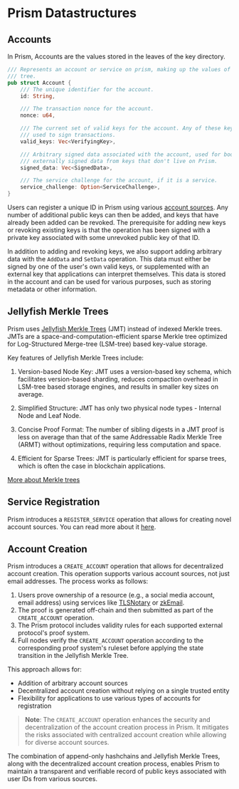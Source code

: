 # Prism Datastructures

## Accounts

In Prism, Accounts are the values stored in the leaves of the key directory.

```rust
/// Represents an account or service on prism, making up the values of our state
/// tree.
pub struct Account {
    /// The unique identifier for the account.
    id: String,

    /// The transaction nonce for the account.
    nonce: u64,

    /// The current set of valid keys for the account. Any of these keys can be
    /// used to sign transactions.
    valid_keys: Vec<VerifyingKey>,

    /// Arbitrary signed data associated with the account, used for bookkeeping
    /// externally signed data from keys that don't live on Prism.
    signed_data: Vec<SignedData>,

    /// The service challenge for the account, if it is a service.
    service_challenge: Option<ServiceChallenge>,
}

```

Users can register a unique ID in Prism using various [account sources](./labels.md). Any number of additional public keys can then be added, and keys that have already been added can be revoked. The prerequisite for adding new keys or revoking existing keys is that the operation has been signed with a private key associated with some unrevoked public key of that ID.

In addition to adding and revoking keys, we also support adding arbitrary data with the `AddData` and `SetData` operation. This data must either be signed by one of the user's own valid keys, or supplemented with an external key that applications can interpret themselves. This data is stored in the account and can be used for various purposes, such as storing metadata or other information.

## Jellyfish Merkle Trees

Prism uses [Jellyfish Merkle Trees](https://developers.diem.com/papers/jellyfish-merkle-tree/2021-01-14.pdf) (JMT) instead of indexed Merkle trees. JMTs are a space-and-computation-efficient sparse Merkle tree optimized for Log-Structured Merge-tree (LSM-tree) based key-value storage.

Key features of Jellyfish Merkle Trees include:

1. Version-based Node Key: JMT uses a version-based key schema, which facilitates version-based sharding, reduces compaction overhead in LSM-tree based storage engines, and results in smaller key sizes on average.

2. Simplified Structure: JMT has only two physical node types - Internal Node and Leaf Node.

3. Concise Proof Format: The number of sibling digests in a JMT proof is less on average than that of the same Addressable Radix Merkle Tree (ARMT) without optimizations, requiring less computation and space.

4. Efficient for Sparse Trees: JMT is particularly efficient for sparse trees, which is often the case in blockchain applications.

[More about Merkle trees](./crypto-intro/merkle-trees.md)

## Service Registration

Prism introduces a `REGISTER_SERVICE` operation that allows for creating novel account sources. You can read more about it [here](./labels.md).

## Account Creation

Prism introduces a `CREATE_ACCOUNT` operation that allows for decentralized account creation. This operation supports various account sources, not just email addresses. The process works as follows:

1. Users prove ownership of a resource (e.g., a social media account, email address) using services like [TLSNotary](https://tlsnotary.org/) or [zkEmail](https://prove.email/).
2. The proof is generated off-chain and then submitted as part of the `CREATE_ACCOUNT` operation.
3. The Prism protocol includes validity rules for each supported external protocol's proof system.
4. Full nodes verify the `CREATE_ACCOUNT` operation according to the corresponding proof system's ruleset before applying the state transition in the Jellyfish Merkle Tree.

This approach allows for:

- Addition of arbitrary account sources
- Decentralized account creation without relying on a single trusted entity
- Flexibility for applications to use various types of accounts for registration

> **Note**: The `CREATE_ACCOUNT` operation enhances the security and decentralization of the account creation process in Prism. It mitigates the risks associated with centralized account creation while allowing for diverse account sources.

The combination of append-only hashchains and Jellyfish Merkle Trees, along with the decentralized account creation process, enables Prism to maintain a transparent and verifiable record of public keys associated with user IDs from various sources.
